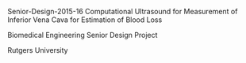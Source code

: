Senior-Design-2015-16
Computational Ultrasound for Measurement of Inferior Vena Cava for Estimation of Blood Loss

Biomedical Engineering Senior Design Project

Rutgers University

